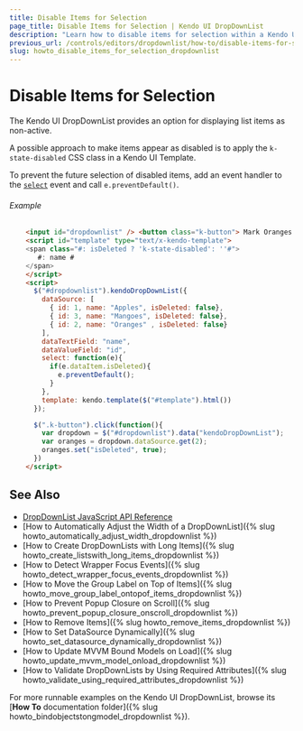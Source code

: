 ```yaml
---
title: Disable Items for Selection
page_title: Disable Items for Selection | Kendo UI DropDownList
description: "Learn how to disable items for selection within a Kendo UI DropDownList."
previous_url: /controls/editors/dropdownlist/how-to/disable-items-for-selection
slug: howto_disable_items_for_selection_dropdownlist
---
```


# Disable Items for Selection

The Kendo UI DropDownList provides an option for displaying list items as non-active.

A possible approach to make items appear as disabled is to apply the `k-state-disabled` CSS class in a Kendo UI Template.

To prevent the future selection of disabled items, add an event handler to the [`select`](/api/javascript/ui/dropdownlist/events/select) event and call `e.preventDefault()`.

###### Example

```html
    <input id="dropdownlist" /> <button class="k-button"> Mark Oranges as deleted</button>
    <script id="template" type="text/x-kendo-template">
    <span class="#: isDeleted ? 'k-state-disabled': ''#">
       #: name #
    </span>
    </script>
    <script>
      $("#dropdownlist").kendoDropDownList({
        dataSource: [
          { id: 1, name: "Apples", isDeleted: false},
          { id: 3, name: "Mangoes", isDeleted: false},
          { id: 2, name: "Oranges" , isDeleted: false}
        ],
        dataTextField: "name",
        dataValueField: "id",
        select: function(e){
          if(e.dataItem.isDeleted){
            e.preventDefault();
          }
        },
        template: kendo.template($("#template").html())
      });

      $(".k-button").click(function(){
        var dropdown = $("#dropdownlist").data("kendoDropDownList");
        var oranges = dropdown.dataSource.get(2);
        oranges.set("isDeleted", true);
      })
    </script>
```

## See Also

* [DropDownList JavaScript API Reference](/api/javascript/ui/dropdownlist)
* [How to Automatically Adjust the Width of a DropDownList]({% slug howto_automatically_adjust_width_dropdownlist %})
* [How to Create DropDownLists with Long Items]({% slug howto_create_listswith_long_items_dropdownlist %})
* [How to Detect Wrapper Focus Events]({% slug howto_detect_wrapper_focus_events_dropdownlist %})
* [How to Move the Group Label on Top of Items]({% slug howto_move_group_label_ontopof_items_dropdownlist %})
* [How to Prevent Popup Closure on Scroll]({% slug howto_prevent_popup_closure_onscroll_dropdownlist %})
* [How to Remove Items]({% slug howto_remove_items_dropdownlist %})
* [How to Set DataSource Dynamically]({% slug howto_set_datasource_dynamically_dropdownlist %})
* [How to Update MVVM Bound Models on Load]({% slug howto_update_mvvm_model_onload_dropdownlist %})
* [How to Validate DropDownLists by Using Required Attributes]({% slug howto_validate_using_required_attributes_dropdownlist %})

For more runnable examples on the Kendo UI DropDownList, browse its [**How To** documentation folder]({% slug howto_bindobjectstongmodel_dropdownlist %}).
